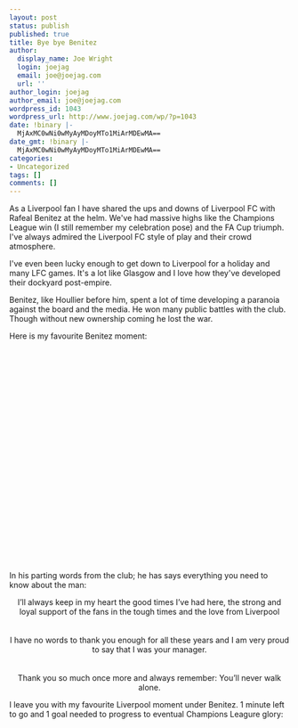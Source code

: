 ```yaml
---
layout: post
status: publish
published: true
title: Bye bye Benitez
author:
  display_name: Joe Wright
  login: joejag
  email: joe@joejag.com
  url: ''
author_login: joejag
author_email: joe@joejag.com
wordpress_id: 1043
wordpress_url: http://www.joejag.com/wp/?p=1043
date: !binary |-
  MjAxMC0wNi0wMyAyMDoyMTo1MiArMDEwMA==
date_gmt: !binary |-
  MjAxMC0wNi0wMyAyMDoyMTo1MiArMDEwMA==
categories:
- Uncategorized
tags: []
comments: []
---
```

<p>As a Liverpool fan I have shared the ups and downs of Liverpool FC with Rafeal Benitez at the helm.  We've had massive highs like the Champions League win (I still remember my celebration pose) and the FA Cup triumph.  I've always admired the Liverpool FC style of play and their crowd atmosphere.</p>
<p>I've even been lucky enough to get down to Liverpool for a holiday and many LFC games.  It's a lot like Glasgow and I love how they've developed their dockyard post-empire.</p>
<p>Benitez, like Houllier before him, spent a lot of time developing a paranoia against the board and the media.  He won many public battles with the club.  Though without new ownership coming he lost the war.</p>
<p>Here is my favourite Benitez moment:</p>
<p><object width="480" height="385"><param name="movie" value="http://www.youtube.com/v/4Vtjf4SWr2E&hl=en_GB&fs=1&"></param><param name="allowFullScreen" value="true"></param><param name="allowscriptaccess" value="always"></param><embed src="http://www.youtube.com/v/4Vtjf4SWr2E&hl=en_GB&fs=1&" type="application/x-shockwave-flash" allowscriptaccess="always" allowfullscreen="true" width="480" height="385"></embed></object></p>
<p>In his parting words from the club; he has says everything you need to know about the man:</p>
<div class="quote_box" style="text-align: center;">
I&rsquo;ll always keep in my heart the good times I&rsquo;ve had here, the strong and loyal support of the fans in the tough times and the love from Liverpool<br />
<br/><br />
I have no words to thank you enough for all these years and I am very proud to say that I was your manager.<br />
<br/><br />
Thank you so much once more and always remember: You&rsquo;ll never walk alone.<br />
</div></p>
<p>I leave you with my favourite Liverpool moment under Benitez.  1 minute left to go and 1 goal needed to progress to eventual Champions Leagure glory:</p>
<p><object width="425" height="344"><param name="movie" value="http://www.youtube.com/v/b87LQL7ij3w&hl=en&fs=1"></param><param name="allowFullScreen" value="true"></param><param name="allowscriptaccess" value="always"></param><embed src="http://www.youtube.com/v/b87LQL7ij3w&hl=en&fs=1" type="application/x-shockwave-flash" allowscriptaccess="always" allowfullscreen="true" width="425" height="344"></embed></object></p></p>
